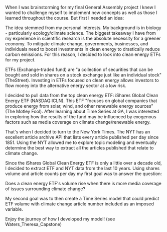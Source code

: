 When I was brainstorming for my final General Assembly project I knew I wanted to challenge myself to implement new concepts as well as those I learned throughout the course. But first I needed an idea:

The idea stemmed from my personal interests. My background is in biology - particularly ecology/climate science. The biggest takeaway I have from my experience in scientific research is the absolute necessity for a greener economy. To mitigate climate change, governments, businesses, and individuals need to boost investments in clean energy to drastically reduce carbon emissions. For this reason, I decided to look into clean energy ETFs for my project.

ETFs (Exchange-traded fund) are "a collection of securities that can be bought and sold in shares on a stock exchange just like an individual stock" (TheStreet). Investing in ETFs focused on clean energy allows investors to flow money into the alternative energy sector at a low risk.

I decided to pull data from the top clean energy ETF: iShares Global Clean Energy ETF (NASDAQ:ICLN). This ETF "focuses on global companies that produce energy from solar, wind, and other renewable energy sources" (The Motley Fool). After learning about Time Series at GA, I was interested in exploring how the results of the fund may be influenced by exogenous factors such as media coverage on climate change/renewable energy.

That's when I decided to turn to the New York Times. The NYT has an excellent article archive API that lists every article published per day since 1851. Using the NYT allowed me to explore topic modeling and eventually determine the best way to extract all the articles published that relate to climate change.

Since the iShares Global Clean Energy ETF is only a little over a decade old, I decided to extract ETF and NYT data from the last 10 years. Using shares volume and article counts per day my first goal was to answer the question:

Does a clean energy ETF's volume rise when there is more media coverage of issues surrounding climate change?

My second goal was to then create a Time Series model that could predict ETF volume with climate change article number included as an imposed variable.

Enjoy the journey of how I developed my model! (see Waters_Theresa_Capstone)
